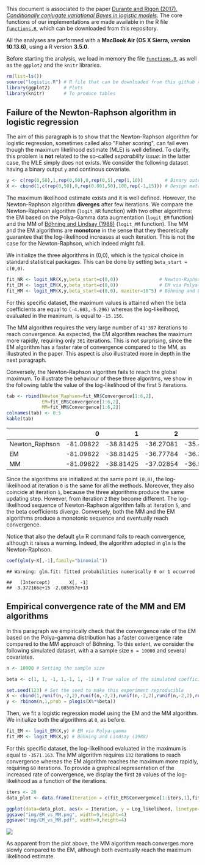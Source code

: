 This document is associated to the paper [Durante and Rigon (2017). *Conditionally conjugate variational Bayes in logistic models*](https://arxiv.org/abs/1711.06999). The core functions of our implementations are made available in the R file [`functions.R`](https://github.com/tommasorigon/logisticVB/blob/master/logistic.R), which can be downloaded from this repository.

All the analyses are performed with a **MacBook Air (OS X Sierra, version 10.13.6)**, using a R version **3.5.0**. 

Before starting the analysis, we load in memory the file [`functions.R`](https://github.com/tommasorigon/logisticVB/blob/master/logistic.R), as well as the `ggplot2` and the `knitr` libraries.

```r
rm(list=ls())
source("logistic.R") # R file that can be downloaded from this github repository
library(ggplot2)     # Plots
library(knitr)       # To produce tables
```

## Failure of the Newton-Raphson algorithm in logistic regression

The aim of this paragraph is to show that the Newton-Raphson algorithm for logistic regression, sometimes called also "Fisher scoring", can fail even though the maximum likelihood estimate (MLE) is well defined. To clarify, this problem is **not** related to the so-called *separability issue*: in the latter case, the MLE simply does not exists. We consider the following dataset having a binary output `y` and continous covariate. 

```r
y <- c(rep(0,50),1,rep(0,50),0,rep(0,5),rep(1,10))        # Binary outcomes
X <- cbind(1,c(rep(0,50),0,rep(0.001,50),100,rep(-1,15))) # Design matrix
```

The maximum likelihood estimate exists and it is well defined. However, the Newton-Raphson algorithm **diverges** after few iterations.  We compare the Newton-Raphson algorithm (`logit_NR` function) with two other algorithms: the EM based on the Polya-Gamma data augmentation (`logit_EM` function) and the MM of [Böhning and Lindsay (1988)](https://link.springer.com/article/10.1007/BF00049423) (`logit_MM` function). The MM and the EM algorithms are **monotone** in the sense that they theoretically guarantee that the log-likelihood increases at each iteration. This is not the case for the Newton-Raphson, which indeed might fall.

We initialize the three algorithms in (0,0), which is the typical choice in standard statistical packages. This can be done by setting `beta_start = c(0,0)`. 

```r
fit_NR <- logit_NR(X,y,beta_start=c(0,0))               # Newton-Raphson
fit_EM <- logit_EM(X,y,beta_start=c(0,0))               # EM via Polya-gamma
fit_MM <- logit_MM(X,y,beta_start=c(0,0), maxiter=10^5) # Böhning and Lindsay (1988)
```

For this specific dataset, the maximum values is attained when the beta coefficients are equal to `(-4.603,-5.296)` whereas the log-likelihood, evaluated in the maximum, is equal to `-15.156`.

The MM algorithm requires the very large number of  `41'397` iterations to reach convergence. As expected, the EM algorithm reaches the maximum more rapidly, requiring only `361` iterations. This is not surprising, since the EM algorithm has a faster rate of convergence compared to the MM, as illustrated in the paper. This aspect is also illustrated more in depth in the next paragraph.

Conversely, the Newton-Raphson algorithm fails to reach the global maximum. To illustrate the behaviour of these three algoritms, we show in the following table the value of the log-likelihood of the first 5 iterations.


```r
tab <- rbind(Newton_Raphson=fit_NR$Convergence[1:6,2],
             EM=fit_EM$Convergence[1:6,2],
             MM=fit_MM$Convergence[1:6,2])
colnames(tab) <- 0:5
kable(tab)
```

|               |         0|         1|         2|         3|         4|          5|
|:--------------|---------:|---------:|---------:|---------:|---------:|----------:|
|Newton_Raphson | -81.09822| -38.81425| -36.27081| -35.43309| -26.31365| -733.67090|
|EM             | -81.09822| -38.81425| -36.77784| -36.33180| -36.16827|  -36.06429|
|MM             | -81.09822| -38.81425| -37.02854| -36.52533| -36.33067|  -36.23546|

Since the algorithms are initialized at the same point `(0,0)`, the log-likelihood at iteration `0` is the same for all the methods. Moreover, they also coincide at iteration `1`, because the three algorithms produce the same updating step. However, from iteration `2` they become different. The log-likelihood sequence of Newton-Raphson algorithm falls at iteration `5`, and the beta coefficients diverge. Conversely, both the MM and the EM algorithms produce a monotonic sequence and eventually reach convergence.

Notice that also the default `glm` R command fails to reach convergence, although it raises a warning. Indeed, the algorithm adopted in `glm` is the Newton-Raphson. 


```r
coef(glm(y~X[,-1],family="binomial"))
```

```
## Warning: glm.fit: fitted probabilities numerically 0 or 1 occurred
```

```
##   (Intercept)       X[, -1] 
## -3.372166e+15 -2.085057e+13
```

## Empirical convergence rate of the MM and EM algorithms

In this paragraph we empirically check that the convergence rate of the EM based on the Polya-gamma distribution has a faster convergence rate compared to the MM approach of Böhning. To this extent, we consider the following simulated dataset, with a a sample size `n = 10000` and several covariates.

```r
n <- 10000 # Setting the sample size

beta <- c(1, 1, -1, 1,-1, 1, -1) # True value of the simulated coefficients

set.seed(123) # Set the seed to make this experiment reproducible
X <- cbind(1,runif(n,-2,2),runif(n,-2,2),runif(n,-2,2),runif(n,-2,2),runif(n,-2,2), runif(n,-2,2))    # Design matrix: the intercept is included
y <- rbinom(n,1,prob = plogis(X%*%beta))
```

Then, we fit a logistic regression model using the EM and the MM algorithm. We initialize both the algorithms at `0`, as before.

```r
fit_EM <- logit_EM(X,y) # EM via Polya-gamma
fit_MM <- logit_MM(X,y) # Böhning and Lindsay (1988)
```

For this specific dataset, the log-likelihood evaluated in the maximum is equal to `-3571.163`. The MM algorithm requires `132` iterations to reach convergence whereas the EM algorithm reaches the maximum more rapidly, requiring `60` iterations. To provide a graphical representation of the increased rate of convergence, we display the first `20` values of the log-likelihood as a function of the iterations.

```r
iters <- 20
data_plot <- data.frame(Iteration = c(fit_EM$Convergence[1:iters,1],fit_MM$Convergence[1:iters,1]), Log_likelihood = c(fit_EM$Convergence[1:iters,2],fit_MM$Convergence[1:iters,2]), Algorithm = as.factor(rep(c("EM","MM"), each = iters)))

ggplot(data=data_plot, aes(x = Iteration, y = Log_likelihood, linetype=Algorithm)) + geom_point(size=0.7) + geom_line() + theme_bw() + xlab("Iteration") + ylab("Log-likelihood")
ggsave("img/EM_vs_MM.png", width=9,height=4)
ggsave("img/EM_vs_MM.pdf", width=9,height=4)
```

![](https://raw.githubusercontent.com/tommasorigon/logisticVB/master/img/EM_vs_MM.png)

As apparent from the plot above, the MM algorithm reach converges more slowly compared to the EM, although both eventually reach the maximum likelihood estimate.